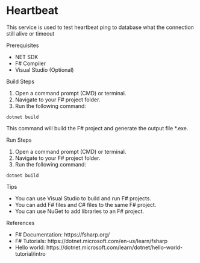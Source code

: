 # Heartbeat

This service is used to test heartbeat ping to database what the connection still alive or timeout

Prerequisites

<ul class="circle">
  <li>NET SDK</li>
  <li>F# Compiler</li>
  <li>Visual Studio (Optional)</li>
</ul>

Build Steps

  1. Open a command prompt (CMD) or terminal.
  2. Navigate to your F# project folder.
  3. Run the following command:

    dotnet build

This command will build the F# project and generate the output file *.exe.

Run Steps

  1. Open a command prompt (CMD) or terminal.
  2. Navigate to your F# project folder.
  3. Run the following command:

    dotnet build

Tips
<ul class="circle">
  <li>You can use Visual Studio to build and run F# projects.</li>
  <li>You can add F# files and C# files to the same F# project.</li>
  <li>You can use NuGet to add libraries to an F# project.</li>
</ul>

References
<ul class="circle">
  <li>F# Documentation: https://fsharp.org/</li>
  <li>F# Tutorials: https://dotnet.microsoft.com/en-us/learn/fsharp</li>
  <li>Hello world: https://dotnet.microsoft.com/learn/dotnet/hello-world-tutorial/intro</li>
</ul>
